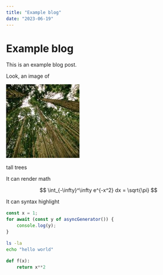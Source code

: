 ```yaml
---
title: "Example blog"
date: "2023-06-19"
---
```


# Example blog

This is an example blog post.

Look, an image of

![tall trees](image.png)

tall trees

It can render math

$$
\int_{-\infty}^\infty e^{-x^2} dx = \sqrt{\pi}
$$

It can syntax highlight

```ts
const x = 1;
for await (const y of asyncGenerator()) {
    console.log(y);
}
```

```bash
ls -la
echo "hello world"
```

```py
def f(x):
    return x**2
```